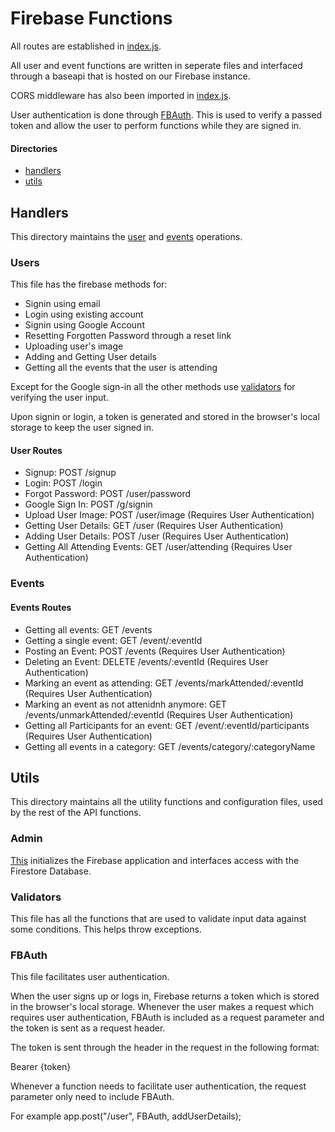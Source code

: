 # Firebase Functions

All routes are established in [index.js](https://github.com/Saakshaat/dequarantine/blob/saakshaat-login-signup/backend/functions/index.js).

All user and event functions are written in seperate files and interfaced through a baseapi that is hosted on our Firebase instance.

CORS middleware has also been imported in [index.js](https://github.com/Saakshaat/dequarantine/blob/saakshaat-login-signup/backend/functions/index.js).

User authentication is done through [FBAuth](https://github.com/Saakshaat/dequarantine/blob/saakshaat-login-signup/backend/functions/util/FBAuth.js). This is used to verify a passed token and allow the user to perform functions while they are signed in.

#### Directories
- [handlers](#handlers)
- [utils](#utils)

## Handlers

This directory maintains the [user](https://github.com/Saakshaat/dequarantine/blob/saakshaat-login-signup/backend/functions/handlers/users.js) and [events](https://github.com/Saakshaat/dequarantine/blob/saakshaat-login-signup/backend/functions/handlers/events.js) operations.


### Users
 
This file has the firebase methods for:
-   Signin using email
-   Login using existing account
-   Signin using Google Account
-   Resetting Forgotten Password through a reset link
-   Uploading user's image
-   Adding and Getting User details
-   Getting all the events that the user is attending

Except for the Google sign-in all the other methods use [validators](https://github.com/Saakshaat/dequarantine/blob/saakshaat-login-signup/backend/functions/util/validators.js) for verifying the user input.

Upon signin or login, a token is generated and stored in the browser's local storage to keep the user signed in.

#### User Routes

-   Signup: POST /signup
-   Login: POST /login
-   Forgot Password: POST /user/password
-   Google Sign In: POST /g/signin
-   Upload User Image: POST /user/image (Requires User Authentication)
-   Getting User Details: GET /user (Requires User Authentication)
-   Adding User Details: POST /user (Requires User Authentication)
-   Getting All Attending Events: GET /user/attending (Requires User Authentication)

### Events

#### Events Routes

-   Getting all events: GET /events
-   Getting a single event: GET /event/:eventId
-   Posting an Event: POST /events (Requires User Authentication)
-   Deleting an Event: DELETE /events/:eventId (Requires User Authentication)
-   Marking an event as attending: GET /events/markAttended/:eventId (Requires User Authentication)
-   Marking an event as not attenidnh anymore: GET /events/unmarkAttended/:eventId (Requires User Authentication)
-   Getting all Participants for an event: GET /event/:eventId/participants (Requires User Authentication)
-   Getting all events in a category: GET /events/category/:categoryName 

## Utils
This directory maintains all the utility functions and configuration files, used by the rest of the API functions. 

### Admin

[This](https://github.com/Saakshaat/dequarantine/blob/saakshaat-login-signup/backend/functions/util/admin.js) initializes the Firebase application and interfaces access with the Firestore Database.

### Validators

This file has all the functions that are used to validate input data against some conditions. This helps throw exceptions.


### FBAuth

This file facilitates user authentication. 

When the user signs up or logs in, Firebase returns a token which is stored in the browser's local storage. Whenever the user makes a request which requires user authentication, FBAuth is included as a request parameter and the token is sent as a request header.

The token is sent through the header in the request in the following format:

Bearer {token}

Whenever a function needs to facilitate user authentication, the request parameter only need to include FBAuth. 

For example app.post("/user", FBAuth, addUserDetails);
